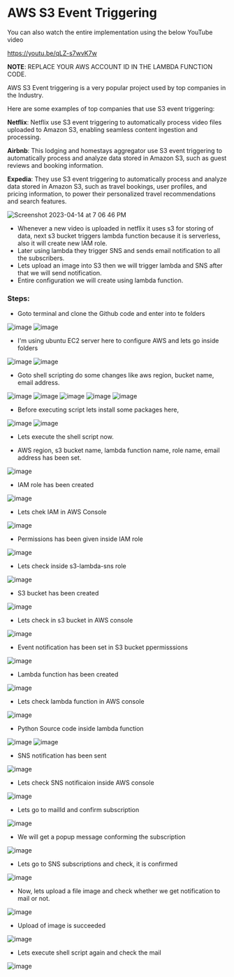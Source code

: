 # AWS S3 Event Triggering

You can also watch the entire implementation using the below YouTube video

https://youtu.be/qLZ-s7wvK7w

**NOTE**: REPLACE YOUR AWS ACCOUNT ID IN THE LAMBDA FUNCTION CODE.

AWS S3 Event triggering is a very popular project used by top companies in the Industry.

Here are some examples of top companies that use S3 event triggering:

**Netflix**: Netflix use S3 event triggering to automatically process video files uploaded to Amazon S3, enabling seamless content ingestion and processing.

**Airbnb**: This lodging and homestays aggregator use S3 event triggering to automatically process and analyze data stored in Amazon S3, such as guest reviews and booking information.

**Expedia**: They use S3 event triggering to automatically process and analyze data stored in Amazon S3, such as travel bookings, user profiles, and pricing information, to power their personalized travel recommendations and search features.


![Screenshot 2023-04-14 at 7 06 46 PM](https://user-images.githubusercontent.com/43399466/232058778-a7299e9b-9892-471c-a05d-14d773b5b333.png)

- Whenever a new video is uploaded in netflix it uses s3 for storing of data, next s3 bucket triggers lambda function because it is serverless, also it will create new IAM role.
- Later using lambda they trigger SNS and sends email notification to all the subscribers.
- Lets upload an image into S3 then we will trigger lambda and SNS after that we will send notification.
- Entire configuration we will create using lambda function. 

### Steps:

- Goto terminal and clone the Github code and enter into te folders

![image](https://github.com/Anusha2710/s3-event-triggering/assets/47424821/67f435cd-58e6-4915-8dd4-4ee18298ba14)
![image](https://github.com/Anusha2710/s3-event-triggering/assets/47424821/ba19a755-6586-4104-a77f-bf812cdf9526)

- I'm using ubuntu EC2 server here to configure AWS and lets go inside folders

![image](https://github.com/Anusha2710/s3-event-triggering/assets/47424821/fddf5929-de6c-42dc-bb7e-f65a2f505039)
![image](https://github.com/Anusha2710/s3-event-triggering/assets/47424821/e7c2c241-18de-49bd-9e57-8bc9576b5c64)

- Goto shell scripting do some changes like aws region, bucket name, email address.

![image](https://github.com/Anusha2710/s3-event-triggering/assets/47424821/7f50e412-11d9-4db3-aff7-d8b6465da113)
![image](https://github.com/Anusha2710/s3-event-triggering/assets/47424821/78761489-ec0b-49ed-9dab-eb19297612c4)
![image](https://github.com/Anusha2710/s3-event-triggering/assets/47424821/837e024a-39ff-48a3-9074-b931ae61b09b)
![image](https://github.com/Anusha2710/s3-event-triggering/assets/47424821/4b4e7852-8f76-4b53-a303-8e22ef4ebc84)
![image](https://github.com/Anusha2710/s3-event-triggering/assets/47424821/95b6c8ef-30c0-468d-ad72-7d05958858e3)

- Before executing script lets install some packages here,

![image](https://github.com/Anusha2710/s3-event-triggering/assets/47424821/9dccd179-8b0c-4f51-a435-7bb3e2df1e33)
![image](https://github.com/Anusha2710/s3-event-triggering/assets/47424821/e30ad820-29d3-41e2-97d2-7e94e5c5934f)

- Lets execute the shell script now.

- AWS region, s3 bucket name, lambda function name, role name, email address has been set.

![image](https://github.com/Anusha2710/s3-event-triggering/assets/47424821/31a09d8e-9e88-48a9-8d84-bc4399fe28e4)

- IAM role has been created

![image](https://github.com/Anusha2710/s3-event-triggering/assets/47424821/fa84f018-5c6e-46ef-8c25-6fb068d1cd9b)

- Lets chek IAM in AWS Console

![image](https://github.com/Anusha2710/s3-event-triggering/assets/47424821/7c152fb2-41ae-47e4-a8e0-30035490ea9a)

- Permissions has been given inside IAM role

![image](https://github.com/Anusha2710/s3-event-triggering/assets/47424821/ac1d3afd-0aff-427f-b21e-4060dec44560)

- Lets check inside s3-lambda-sns role

![image](https://github.com/Anusha2710/s3-event-triggering/assets/47424821/8175a48a-f488-4471-9771-8d129f837a8f)

- S3 bucket has been created

![image](https://github.com/Anusha2710/s3-event-triggering/assets/47424821/5ad5b100-75ca-4358-90f6-53326349f3ab)

- Lets check in s3 bucket in AWS console

![image](https://github.com/Anusha2710/s3-event-triggering/assets/47424821/0f0a99ef-66ab-4aeb-a86d-bb2dc545f084)

- Event notification has been set in S3 bucket ppermisssions

![image](https://github.com/Anusha2710/s3-event-triggering/assets/47424821/2312ad08-4676-4f03-bf7f-0e078da4a169)

- Lambda function has been created

![image](https://github.com/Anusha2710/s3-event-triggering/assets/47424821/3e803053-dc6c-4fe2-ba0a-e638667ed154)

- Lets check lambda function in AWS console

![image](https://github.com/Anusha2710/s3-event-triggering/assets/47424821/0f97fb04-22b9-4494-b05c-43e7dfd80a32)

- Python Source code inside lambda function

![image](https://github.com/Anusha2710/s3-event-triggering/assets/47424821/0101661c-2451-405e-b872-4094cf1e47b7)
![image](https://github.com/Anusha2710/s3-event-triggering/assets/47424821/95135cff-0a21-48d4-b43a-d1fb7b13e7da)

- SNS notification has been sent

![image](https://github.com/Anusha2710/s3-event-triggering/assets/47424821/35409fe6-4ffb-4c7c-a51a-903958f8668f)

- Lets check SNS notificaion inside AWS console

![image](https://github.com/Anusha2710/s3-event-triggering/assets/47424821/f3992286-8df0-4a89-a317-3f1fb1eb35ee)

- Lets go to mailId and confirm subscription

![image](https://github.com/Anusha2710/s3-event-triggering/assets/47424821/2b635b1a-01b8-4428-8d63-e7be02df9e56)

- We will get a popup message conforming the subscription

![image](https://github.com/Anusha2710/s3-event-triggering/assets/47424821/df271373-d1f1-4b30-96e9-0d64ee34af5a)

- Lets go to SNS subscriptions and check, it is confirmed

![image](https://github.com/Anusha2710/s3-event-triggering/assets/47424821/c3054a01-6e64-4de2-b6c8-9fa54b062ea6)

- Now, lets upload a file image and check whether we get notification to mail or not.

![image](https://github.com/Anusha2710/s3-event-triggering/assets/47424821/b9bad0f9-521c-40a1-b8fd-90246ef22311)

- Upload of image is succeeded

![image](https://github.com/Anusha2710/s3-event-triggering/assets/47424821/9526df32-14cb-40d0-bf88-1648972df667)

- Lets execute shell script again and check the mail

![image](https://github.com/Anusha2710/s3-event-triggering/assets/47424821/0ef58b02-24a0-4a01-a41f-15a133d9c78a)


